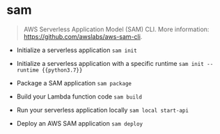 # sam
> AWS Serverless Application Model (SAM) CLI.
> More information: <https://github.com/awslabs/aws-sam-cli>.

- Initialize a serverless application
`sam init`

- Initialize a serverless application with a specific runtime
`sam init --runtime {{python3.7}}`

- Package a SAM application
`sam package`

- Build your Lambda function code
`sam build`

- Run your serverless application locally
`sam local start-api`

- Deploy an AWS SAM application
`sam deploy`
